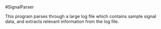 #SignalParser

This program parses through a large log file which contains sample signal data, and extracts relevant information from the log file.
